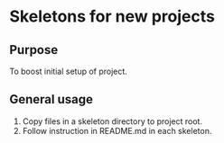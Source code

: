 # Skeletons for new projects

## Purpose

To boost initial setup of project.

## General usage

1. Copy files in a skeleton directory to project root.
2. Follow instruction in README.md in each skeleton.
